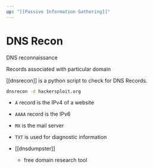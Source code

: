 ```yaml
---
up: "[[Passive Information Gathering]]"
---
```


# DNS Recon

DNS reconnaissance

Records associated with particular domain

[[dnsrecon]] is a python script to check for DNS Records.

```bash
dnsrecon -d hackersploit.org
```

- `A` record is the IPv4 of a website
- `AAAA` record is the IPv6
- `MX` is the mail server
- `TXT` is used for diagnostic information

- [[dnsdumpster]]
	- free domain research tool
